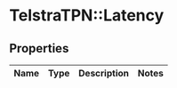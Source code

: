 # TelstraTPN::Latency

## Properties
Name | Type | Description | Notes
------------ | ------------- | ------------- | -------------


